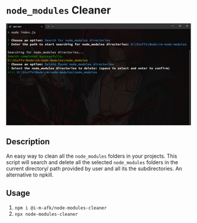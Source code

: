 # `node_modules` Cleaner

![Image](image.png)

## Description

An easy way to clean all the `node_modules` folders in your projects. This script will search and delete all the selected `node_modules` folders in the current directory/ path provided by user and all its the subdirectories.
An alternative to npkill.

## Usage

1. `npm i @i-m-afk/node-modules-cleaner`
2. `npx node-modules-cleaner`
